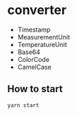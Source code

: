 # converter

- Timestamp
- MeasurementUnit
- TemperatureUnit
- Base64
- ColorCode
- CamelCase

## How to start

`yarn start`
